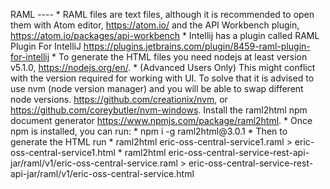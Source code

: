 RAML
        ----
        * RAML files are text files, although it is recommended to open them with Atom editor,
<https://atom.io/> and the API Workbench plugin, <https://atom.io/packages/api-workbench>
        * Intellij has a plugin called RAML Plugin For IntelliJ <https://plugins.jetbrains.com/plugin/8459-raml-plugin-for-intellij>
        * To generate the HTML files you need nodejs at least version v5.1.0, <https://nodejs.org/en/>.
        * (Advanced Users Only) This might conflict with the version required for working with UI. To solve that it is advised to use nvm (node version manager) and you will be able to swap different node versions. <https://github.com/creationix/nvm>, or <https://github.com/coreybutler/nvm-windows>. Install the raml2html npm document generator <https://www.npmjs.com/package/raml2html>.
        * Once npm is installed, you can run:
        * npm i -g raml2html\@3.0.1
        * Then to generate the HTML run
        * raml2html eric-oss-central-service1.raml > eric-oss-central-service1.html
        * raml2html eric-oss-central-service-rest-api-jar/raml/v1/eric-oss-central-service.raml > eric-oss-central-service-rest-api-jar/raml/v1/eric-oss-central-service.html